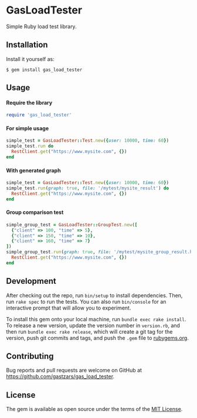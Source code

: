# GasLoadTester

Simple Ruby load test library.

## Installation

Install it yourself as:

    $ gem install gas_load_tester

## Usage

#### Require the library

```ruby
require 'gas_load_tester'
```

#### For simple usage

```ruby
simple_test = GasLoadTester::Test.new({user: 10000, time: 60})
simple_test.run do
  RestClient.get("https://www.mysite.com", {})
end
```

#### With generated graph

```ruby
simple_test = GasLoadTester::Test.new({user: 10000, time: 60})
simple_test.run(graph: true, file: '/mytest/mysite_result') do
  RestClient.get("https://www.mysite.com", {})
end
```

#### Group comparison test

```ruby
simple_group_test = GasLoadTester::GroupTest.new([
  {"client" => 100, "time" => 5},
  {"client" => 150, "time" => 10},
  {"client" => 160, "time" => 7}
])
simple_group_test.run(graph: true, file: '/mytest/mysite_group_result.html') do
  RestClient.get("https://www.mysite.com", {})
end
```

## Development

After checking out the repo, run `bin/setup` to install dependencies. Then, run `rake spec` to run the tests. You can also run `bin/console` for an interactive prompt that will allow you to experiment.

To install this gem onto your local machine, run `bundle exec rake install`. To release a new version, update the version number in `version.rb`, and then run `bundle exec rake release`, which will create a git tag for the version, push git commits and tags, and push the `.gem` file to [rubygems.org](https://rubygems.org).

## Contributing

Bug reports and pull requests are welcome on GitHub at https://github.com/gastzars/gas_load_tester.


## License

The gem is available as open source under the terms of the [MIT License](http://opensource.org/licenses/MIT).

